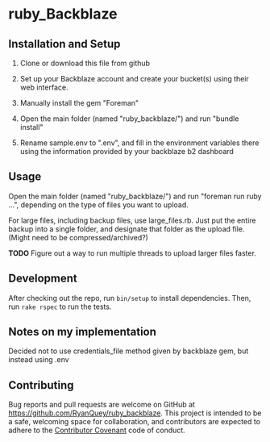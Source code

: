 #  ruby_Backblaze


## Installation and Setup

1) Clone or download this file from github

2) Set up your Backblaze account and create your bucket(s) using their web interface.

3) Manually install the gem "Foreman"

4) Open the main folder (named "ruby_backblaze/") and run "bundle install"

5)  Rename sample.env to ".env", and fill in the environment variables there using the information provided by your backblaze b2 dashboard


## Usage 

Open the main folder (named "ruby_backblaze/") and run "foreman run ruby ...", depending on the type of files you want to upload.

For large files, including backup files, use large_files.rb. Just put the entire backup into a single folder, and designate that folder as the upload file. (Might need to be compressed/archived?)

**TODO**
Figure out a way to run multiple threads to upload larger files faster. 


## Development

After checking out the repo, run `bin/setup` to install dependencies. Then, run `rake rspec` to run the tests.

## Notes on my implementation

Decided not to use credentials_file method given by backblaze gem, but instead using .env

## Contributing

Bug reports and pull requests are welcome on GitHub at https://github.com/RyanQuey/ruby_backblaze. This project is intended to be a safe, welcoming space for collaboration, and contributors are expected to adhere to the [Contributor Covenant](contributor-covenant.org) code of conduct.


